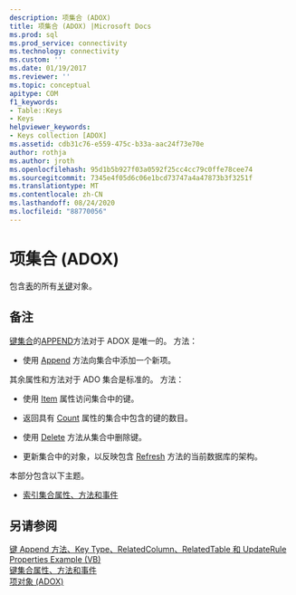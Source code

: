 ```yaml
---
description: 项集合 (ADOX)
title: 项集合 (ADOX) |Microsoft Docs
ms.prod: sql
ms.prod_service: connectivity
ms.technology: connectivity
ms.custom: ''
ms.date: 01/19/2017
ms.reviewer: ''
ms.topic: conceptual
apitype: COM
f1_keywords:
- Table::Keys
- Keys
helpviewer_keywords:
- Keys collection [ADOX]
ms.assetid: cdb31c76-e559-475c-b33a-aac24f73e70e
author: rothja
ms.author: jroth
ms.openlocfilehash: 95d1b5b927f03a0592f25cc4cc79c0ffe78cee74
ms.sourcegitcommit: 7345e4f05d6c06e1bcd73747a4a47873b3f3251f
ms.translationtype: MT
ms.contentlocale: zh-CN
ms.lasthandoff: 08/24/2020
ms.locfileid: "88770056"
---
```

# <a name="keys-collection-adox"></a>项集合 (ADOX)
包含[表](./table-object-adox.md)的所有[关键](./key-object-adox.md)对象。  
  
## <a name="remarks"></a>备注  
 [键集合]()的[APPEND](./append-method-adox-keys.md)方法对于 ADOX 是唯一的。 方法：  
  
-   使用 [Append](./append-method-adox-keys.md) 方法向集合中添加一个新项。  
  
 其余属性和方法对于 ADO 集合是标准的。 方法：  
  
-   使用 [Item](../ado-api/item-property-ado.md) 属性访问集合中的键。  
  
-   返回具有 [Count](../ado-api/count-property-ado.md) 属性的集合中包含的键的数目。  
  
-   使用 [Delete](./delete-method-adox-collections.md) 方法从集合中删除键。  
  
-   更新集合中的对象，以反映包含 [Refresh](../ado-api/refresh-method-ado.md) 方法的当前数据库的架构。  
  
 本部分包含以下主题。  
  
-   [索引集合属性、方法和事件](./indexes-collection-properties-methods-and-events.md)  
  
## <a name="see-also"></a>另请参阅  
 [键 Append 方法、Key Type、RelatedColumn、RelatedTable 和 UpdateRule Properties Example (VB) ](./keys-append-method-key-type-relatedcolumn-relatedtable-example-vb.md)   
 [键集合属性、方法和事件](./keys-collection-properties-methods-and-events.md)   
 [项对象 (ADOX)](./key-object-adox.md)
